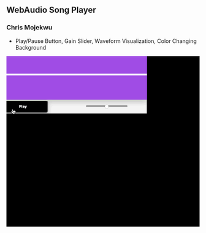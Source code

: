 ## WebAudio Song Player
### Chris Mojekwu

- Play/Pause Button, Gain Slider, Waveform Visualization, Color Changing Background

<img src="./webaudio.gif">